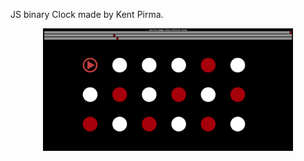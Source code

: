<p>JS binary Clock made by Kent Pirma.</p>
<div align="center">
    <img src="screenshot.png" width="400px"</img> 
</div>